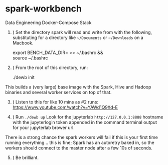 # spark-workbench
Data Engineering Docker-Compose Stack

1. ) Set the directory spark will read and write from  with the following, substituting <Some Dir > for a directory like `~/Documents` or `~/Downloads` on a Macbook.

    export BENCH_DATA_DIR=<Some Dir> >> ~/.bashrc && \
    source ~/.bashrc

2. ) From the root of this directory, run:

    ./dewb init

This builds a (very large) base image with the Spark, Hive and Hadoop binaries and several worker services on top of that. 

3. ) Listen to this for like 10 mins as #2 runs: 
https://www.youtube.com/watch?v=YAWd1Q9Xd-E


4. ) Run `./dewb up` Look for the jupyterlab `http://127.0.0.1:8888` hostname with the jupyterlogin token appended in the command terminal output for your jupyterlab brower url. 

There is a strong chance the spark workers will fail if this is your first time running everything... this is fine; Spark has an autoretry baked in, so the workers should connect to the master node after a few 10s of seconds.

5. ) Be brilliant.